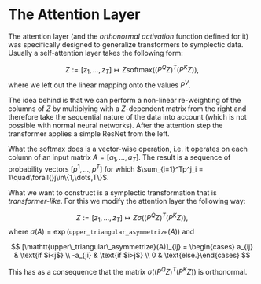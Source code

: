 # The Attention Layer

The attention layer (and the *orthonormal activation* function defined for it) was specifically designed to generalize transformers to symplectic data. 
Usually a self-attention layer takes the following form: 

$$
Z := [z_1, \ldots, z_T] \mapsto Z\mathrm{softmax}((P^QZ)^T(P^KZ)),
$$
where we left out the linear mapping onto the values $P^V$. 

The idea behind is that we can perform a non-linear re-weighting of the columns of $Z$ by multiplying with a $Z$-dependent matrix from the right and therefore take the sequential nature of the data into account (which is not possible with normal neural networks). After the attention step the transformer applies a simple ResNet from the left.

What the softmax does is a vector-wise operation, i.e. it operates on each column of an input matrix $A = [a_1, \ldots, a_T]$. The result is a sequence of probability vectors $[p^1, \ldots, p^T]$ for which $\sum_{i=1}^Tp^j_i = 1\quad\forall{}j\in\{1,\dots,T\}$. 

What we want to construct is a symplectic transformation that is *transformer-like*. For this we modify the attention layer the following way: 

$$
Z := [z_1, \ldots, z_T] \mapsto Z\sigma((P^QZ)^T(P^KZ)),
$$
where $\sigma(A) = \exp(\mathtt{upper\_triangular\_asymmetrize}(A))$ and 

$$
[\mathtt{upper\_triangular\_asymmetrize}(A)]_{ij} = \begin{cases} a_{ij} & \text{if $i<j$}  \\ -a_{ji} & \text{if $i>j$} \\ 0 & \text{else.}\end{cases}
$$

This has as a consequence that the matrix $\sigma((P^QZ)^T(P^KZ))$ is orthonormal. 
